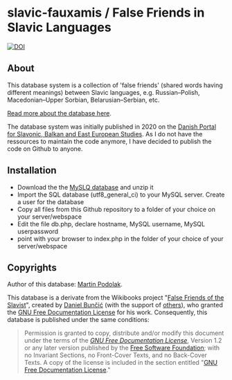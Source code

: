 # slavic-fauxamis / False Friends in Slavic Languages
[![DOI](https://zenodo.org/badge/DOI/10.5281/zenodo.5178553.svg)](https://doi.org/10.5281/zenodo.5178553)
## About
This database system is a collection of 'false friends' (shared words having different meanings) between Slavic languages, e.g. Russian–Polish, Macedonian–Upper Sorbian, Belarusian–Serbian, etc.

[Read more about the database here](https://pod-o-mart.github.io/slavic-fauxamis).

The database system was initially published in 2020 on the [Danish Portal for Slavonic, Balkan and East European Studies](https://oesteuropastudier.dk/en/dictionaries/fauxamis). As I do not have the ressources to maintain the code anymore, I have decided to publish the code on Github to anyone.

## Installation
- Download the the [MySLQ database](https://github.com/pod-o-mart/slavic-fauxamis/files/6941287/falsefriends_.sql.zip) and unzip it
- Import the SQL database (utf8_general_ci) to your MySQL server. Create a user for the database
- Copy all files from this Github repository to a folder of your choice on your server/webspace
- Edit the file db.php, declare hostname, MySQL username, MySQL userpassword
- point with your browser to index.php in the folder of your choice of your server/webspace

## Copyrights
Author of this database: <a href="https://github.com/pod-o-mart/" target="_blank">Martin Podolak</a>.

This database is a derivate from the Wikibooks project "<a href="https://en.wikibooks.org/wiki/False_Friends_of_the_Slavist" target="_blank">False Friends of the Slavist</a>", created by <a href="https://slavistik.phil-fak.uni-koeln.de/buncic" target="_blank">Daniel Bunčić</a> (with the support of <a href="https://en.wikibooks.org/wiki/False_Friends_of_the_Slavist#Pre-Wikibook_contributors" target="_blank">others</a>), who granted the <a href="https://en.wikipedia.org/wiki/GNU_Free_Documentation_License" target="_blank">GNU Free Documentation License</a> for his work. Consequently, this database is published under the same conditions:

> Permission is granted to copy, distribute and/or modify this document under the terms of the *<a href="https://en.wikipedia.org/wiki/GNU_Free_Documentation_License" target="_blank">GNU Free Documentation License</a>*, Version 1.2 or any later version published by the <a href="https://en.wikipedia.org/wiki/Free_Software_Foundation" target="_blank">Free Software Foundation</a>; with no Invariant Sections, no Front-Cover Texts, and no Back-Cover Texts. A copy of the license is included in the section entitled "<a href="https://en.wikibooks.org/wiki/GNU_Free_Documentation_License" target="_blank">GNU Free Documentation License</a>."
